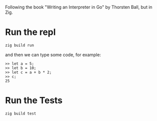 Following the book "Writing an Interpreter in Go" by Thorsten Ball, but in Zig.

# Run the repl
```bash
zig build run
```

and then we can type some code, for example:
```
>> let a = 5;
>> let b = 10;
>> let c = a + b * 2;
>> c;
25
```

# Run the Tests
```bash
zig build test
```
